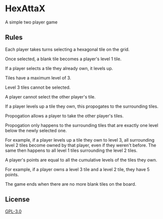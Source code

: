 # HexAttaX

A simple two player game 

## Rules

Each player takes turns selecting a hexagonal tile on the grid.

Once selected, a blank tile becomes a player's level 1 tile. 

If a player selects a tile they already own, it levels up. 

Tiles have a maximum level of 3.

Level 3 tiles cannot be selected.

A player cannot select the other player's tile.

If a player levels up a tile they own, this propogates to the surrounding tiles.

Propogation allows a player to take the other player's tiles.

Propogation only happens to the surrounding tiles that are exactly one level below the newly selected one.

For example, if a player levels up a tile they own to level 3, all surrounding level 2 tiles become owned by that player, even if they weren't before. The same then happens to all level 1 tiles surrounding the level 2 tiles.

A player's points are equal to all the cumulative levels of the tiles they own.

For example, if a player owns a level 3 tile and a level 2 tile, they have 5 points.

The game ends when there are no more blank tiles on the board.

## License
[GPL-3.0](https://www.gnu.org/licenses/gpl-3.0.en.html)
